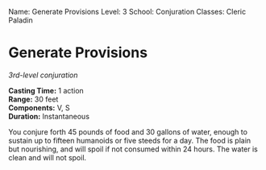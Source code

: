 Name: Generate Provisions
Level: 3
School: Conjuration
Classes: Cleric
         Paladin

# Generate Provisions 
_3rd-level conjuration_ 

**Casting Time:** 1 action    
**Range:** 30 feet    
**Components:** V, S    
**Duration:** Instantaneous 

You conjure forth 45 pounds of food and 30 gallons of water, enough to sustain up to fifteen humanoids or five steeds for a day. The food is plain but nourishing, and will spoil if not consumed within 24 hours. The water is clean and will not spoil.